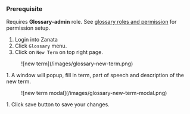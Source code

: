 ### Prerequisite
Requires **Glossary-admin** role. See [glossary roles and permission](/user-guide/glossary/glossary-roles-permissions) for permission setup.

1. Login into Zanata
1. Click `Glossary` menu.
1. Click on `New Term` on top right page.
<figure>
![new term](/images/glossary-new-term.png)
</figure>
1. A window will popup, fill in term, part of speech and description of the new term.
<figure>
![new term modal](/images/glossary-new-term-modal.png)
</figure>
1. Click save button to save your changes.
